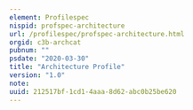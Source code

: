 ```yaml
---
element: Profilespec
nispid: profspec-architecture
url: /profilespec/profspec-architecture.html
orgid: c3b-archcat
pubnum: ""
psdate: "2020-03-30"
title: "Architecture Profile"
version: "1.0"
note:
uuid: 212517bf-1cd1-4aaa-8d62-abc0b25be620
---
```

